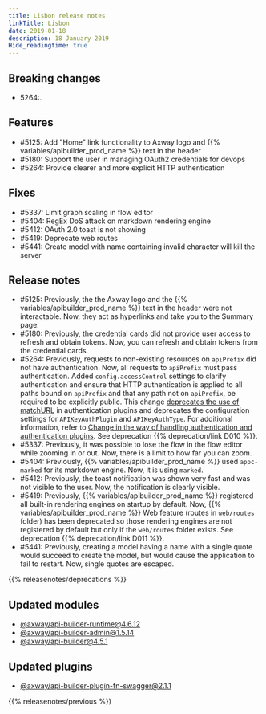 ```yaml
---
title: Lisbon release notes
linkTitle: Lisbon
date: 2019-01-18
description: 18 January 2019
Hide_readingtime: true
---
```

## Breaking changes

* 5264:.
## Features

* #5125: Add "Home" link functionality to Axway logo and {{% variables/apibuilder_prod_name %}} text in the header
* #5180: Support the user in managing OAuth2 credentials for devops
* #5264: Provide clearer and more explicit HTTP authentication

## Fixes

* #5337: Limit graph scaling in flow editor
* #5404: RegEx DoS attack on markdown rendering engine
* #5412: OAuth 2.0 toast is not showing
* #5419: Deprecate web routes
* #5441: Create model with name containing invalid character will kill the server

## Release notes

* #5125: Previously, the the Axway logo and the {{% variables/apibuilder_prod_name %}} text in the header were not interactable. Now, they act as hyperlinks and take you to the Summary page.
* #5180: Previously, the credential cards did not provide user access to refresh and obtain tokens. Now, you can refresh and obtain tokens from the credential cards.
* #5264: Previously, requests to non-existing resources on `apiPrefix` did not have authentication. Now, all requests to `apiPrefix` must pass authentication. Added `config.accessControl` settings to clarify authentication and ensure that HTTP authentication is applied to all paths bound on `apiPrefix` and that any path not on `apiPrefix`, be required to be explicitly public. This change [deprecates the use of matchURL](/docs/deprecations/change_in_the_way_of_handling_authentication_and_authentication_plugins/#Whywearemakingthischange) in authentication plugins and deprecates the configuration settings for `APIKeyAuthPlugin` and `APIKeyAuthType`. For additional information, refer to [Change in the way of handling authentication and authentication plugins](/docs/deprecations/change_in_the_way_of_handling_authentication_and_authentication_plugins/). See deprecation {{% deprecation/link D010 %}}.
* #5337: Previously, it was possible to lose the flow in the flow editor while zooming in or out. Now, there is a limit to how far you can zoom.
* #5404: Previously, {{% variables/apibuilder_prod_name %}} used `appc-marked` for its markdown engine. Now, it is using `marked`.
* #5412: Previously, the toast notification was shown very fast and was not visible to the user. Now, the notification is clearly visible.
* #5419: Previously, {{% variables/apibuilder_prod_name %}} registered all built-in rendering engines on startup by default. Now, {{% variables/apibuilder_prod_name %}} Web feature (routes in `web/routes` folder) has been deprecated so those rendering engines are not registered by default but only if the `web/routes` folder exists. See deprecation {{% deprecation/link D011 %}}.
* #5441: Previously, creating a model having a name with a single quote would succeed to create the model, but would cause the application to fail to restart. Now, single quotes are escaped.

{{% releasenotes/deprecations %}}

## Updated modules

* [@axway/api-builder-runtime@4.6.12](https://www.npmjs.com/package/@axway/api-builder-runtime/v/4.6.12)
* [@axway/api-builder-admin@1.5.14](https://www.npmjs.com/package/@axway/api-builder-admin/v/1.5.14)
* [@axway/api-builder@4.5.1](https://www.npmjs.com/package/@axway/api-builder/v/4.5.1)

## Updated plugins

* [@axway/api-builder-plugin-fn-swagger@2.1.1](https://www.npmjs.com/package/@axway/api-builder-plugin-fn-swagger/v/2.1.1)


{{% releasenotes/previous %}}
